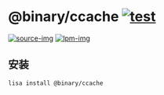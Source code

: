 @binary/ccache [![test](https://github.com/LISTENAI/binary-ccache/actions/workflows/test.yml/badge.svg)](https://github.com/LISTENAI/binary-ccache/actions/workflows/test.yml)
==========

[![source-img]][source-url] [![lpm-img]][lpm-url]

## 安装

```
lisa install @binary/ccache
```

[source-img]: https://img.shields.io/static/v1?style=flat-square&label=source&color=blue&message=4.6.1
[source-url]: https://github.com/ccache/ccache/releases/tag/v4.6.1
[lpm-img]: https://img.shields.io/badge/dynamic/json?style=flat-square&label=lpm&color=green&query=latestVersion&url=https%3A%2F%2Flpm.listenai.com%2Fapi%2Fcloud%2Fpackages%2Fdetail%3Fname%3D%40binary%2Fccache
[lpm-url]: https://lpm.listenai.com/lpm/info/?keyword=%40binary%2Fccache
